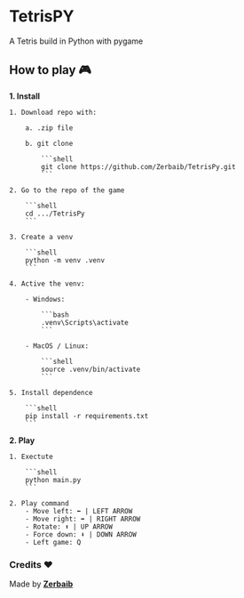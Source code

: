# TetrisPY
A Tetris build in Python with pygame

## How to play 🎮
**1. Install**
    
    1. Download repo with:
        
        a. .zip file
        
        b. git clone
            
            ```shell
            git clone https://github.com/Zerbaib/TetrisPy.git
            ```
    
    2. Go to the repo of the game
        
        ```shell
        cd .../TetrisPy
        ```
    
    3. Create a venv
    
        ```shell
        python -m venv .venv
        ```

    4. Active the venv:
        
        - Windows:
            
            ```bash
            .venv\Scripts\activate
            ```
        
        - MacOS / Linux:
            
            ```shell
            source .venv/bin/activate
            ```
    
    5. Install dependence
        
        ```shell
        pip install -r requirements.txt
        ```

**2. Play**
    
    1. Exectute
        
        ```shell
        python main.py
        ```
    
    2. Play command
        - Move left: ⬅️ | LEFT ARROW
        - Move right: ➡️ | RIGHT ARROW
        - Rotate: ⬆️ | UP ARROW
        - Force down: ⬇️ | DOWN ARROW
        - Left game: Q

### Credits ❤️
Made by [**Zerbaib**](https://github.com/Zerbaib)